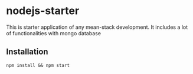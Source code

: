 # nodejs-starter

This is starter application of any mean-stack development. It includes a lot of functionalities with mongo database

## Installation

`npm install && npm start`
